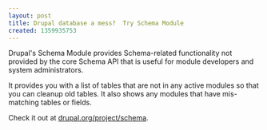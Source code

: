 ```yaml
---
layout: post
title: Drupal database a mess?  Try Schema Module
created: 1359935753
---
```

Drupal's Schema Module provides Schema-related functionality not provided by the core Schema API that is useful for module developers and system administrators.

It provides you with a list of tables that are not in any active modules so that you can cleanup old tables.  It also shows any modules that have mis-matching tables or fields.

Check it out at <a href="http://drupal.org/project/schema">drupal.org/project/schema</a>.
